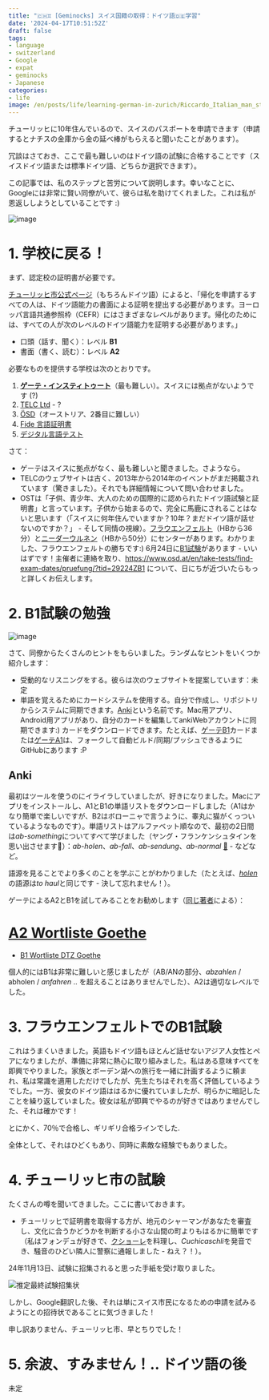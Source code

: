 ```yaml
---
title: "🇨🇭♊ [Geminocks] スイス国籍の取得：ドイツ語🇩🇪学習"
date: '2024-04-17T10:51:52Z'
draft: false
tags:
- language
- switzerland
- Google
- expat
- geminocks
- Japanese
categories:
- life
image: /en/posts/life/learning-german-in-zurich/Riccardo_Italian_man_studying_on_a_German_spelling_book_in_front_of_Grossmunster.png
---
```


チューリッヒに10年住んでいるので、スイスのパスポートを申請できます（申請するとナチスの金庫から金の延べ棒がもらえると聞いたことがあります）。

冗談はさておき、ここで最も難しいのはドイツ語の試験に合格することです（スイスドイツ語または標準ドイツ語、どちらか選択できます）。

この記事では、私のステップと苦労について説明します。幸いなことに、Googleには非常に賢い同僚がいて、彼らは私を助けてくれました。これは私が恩返ししようとしていることです :)

![image](Riccardo_Italian_man_studying_on_a_German_spelling_book_in_front_of_Grossmunster.png)

<!--more-->


# 1. 学校に戻る！

まず、認定校の証明書が必要です。

[チューリッヒ市公式ページ](https://www.stadt-zuerich.ch/portal/de/index/politik_u_recht/einbuergerungen/kenntnisse/sprachlicheanforderungen.html)（もちろんドイツ語）によると、「帰化を申請するすべての人は、ドイツ語能力の書面による証明を提出する必要があります。ヨーロッパ言語共通参照枠（CEFR）にはさまざまなレベルがあります。帰化のためには、すべての人が次のレベルのドイツ語能力を証明する必要があります。」

* 口頭（話す、聞く）：レベル **B1**
* 書面（書く、読む）：レベル **A2**

必要なものを提供する学校は次のとおりです。

1. [**ゲーテ・インスティトゥート**](http://www.goethe.de/lrn/prj/pba/bes/gzb/deindex.html)（最も難しい）。スイスには拠点がないようです (?)
2. [TELC Ltd](https://www.telc.net/#section-0) - ?
3. [ÖSD](http://www.osd.at/)（オーストリア、2番目に難しい）
4. [Fide 言語証明書](http://www.fide-service.ch/)
5. [デジタル言語テスト](https://www.digitalersprachtest.ch/)

さて：
* ゲーテはスイスに拠点がなく、最も難しいと聞きました。さようなら。
* TELCのウェブサイトは古く、2013年から2014年のイベントがまだ掲載されています（驚きました）。それでも詳細情報について問い合わせました。
* OSTは「子供、青少年、大人のための国際的に認められたドイツ語試験と証明書」と言っています。子供から始まるので、完全に馬鹿にされることはないと思います（「スイスに何年住んでいますか？10年？まだドイツ語が話せないのですか？」 - そして同情の視線）。[フラウエンフェルト](https://www.google.com/maps/dir/Zurich+HB,+Bahnhofplatz,+Zurigo,+Svizzera/Frauenfeld,+Svizzera/@47.550191,8.9002971,13.83z/data=!4m14!4m13!1m5!1m1!1s0x47900a08cc0e6e41:0xf5c698b65f8c52a7!2m2!1d8.5403226!2d47.3778579!1m5!1m1!1s0x479a922b7ac416d5:0xabd5ea8c4a738dc7!2m2!1d8.8987541!2d47.5535997!3e3)（HBから36分）と[ニーダーウルネン](https://www.google.com/maps/dir/Zurich+HB,+Bahnhofplatz,+Zurigo,+Svizzera/8867+Niederurnen,+Svizzera/@47.1837248,8.744133,11.39z/data=!4m14!4m13!1m5!1m1!1s0x47900a08cc0e6e41:0xf5c698b65f8c52a7!2m2!1d8.5403226!2d47.3778579!1m5!1m1!1s0x479acd0b21f91dfd:0x6eb928b1714053f3!2m2!1d9.0531505!2d47.125507!3e3)（HBから50分）にセンターがあります。わかりました、フラウエンフェルトの勝ちです:) 6月24日に[B1試験](https://www.osd.at/en/take-tests/find-exam-dates/?country=167&tests=00001100000&land=null&stadt=Frauenfeld&datefrom=01.06.2023&dateto=31.08.2023&centernr=null)があります - いいはずです！主催者に連絡を取り、https://www.osd.at/en/take-tests/find-exam-dates/pruefung/?tid=29224ZB1 について、日にちが近づいたらもっと詳しくお伝えします。


# 2. B1試験の勉強

![image](man-in-yellow-studies-by-lake-zurich.png)

さて、同僚からたくさんのヒントをもらいました。ランダムなヒントをいくつか紹介します：

* 受動的なリスニングをする。彼らは次のウェブサイトを提案しています：未定
* 単語を覚えるためにカードシステムを使用する。自分で作成し、リポジトリからシステムに同期できます。[Anki](https://apps.ankiweb.net/)という名前です。Mac用アプリ、Android用アプリがあり、自分のカードを編集してankiWebアカウントに同期できます:) カードをダウンロードできます。たとえば、[ゲーテB1](https://ankiweb.net/shared/info/1586166030)カードまたは[ゲーテA1](https://ankiweb.net/shared/info/1386119660)は、フォークして自動ビルド/同期/プッシュできるようにGitHubにあります :P

## Anki

最初はツールを使うのにイライラしていましたが、好きになりました。Macにアプリをインストールし、A1とB1の単語リストをダウンロードしました（A1はかなり簡単で楽しいですが、B2はボローニャで言うように、睾丸に猫がくっついているようなものです）。単語リストはアルファベット順なので、最初の2日間は*ab-something*についてすべて学びました（ヤング・フランケンシュタインを思い出させます😬）：*ab-holen*、*ab-fall*、*ab-sendung*、*ab-normal* [🧌](https://it.wikipedia.org/wiki/Frankenstein_Junior) - などなど。

語源を見ることでより多くのことを学ぶことがわかりました（たとえば、[*holen*](https://en.wiktionary.org/wiki/holen#German)の語源は*to haul*と同じです - 決して忘れません！）。

ゲーテによるA2とB1を試してみることをお勧めします（[同じ著者](https://ankiweb.net/shared/by-author/1386119660)による）：

# [A2 Wortliste Goethe](https://ankiweb.net/shared/info/1386119660)
* [B1 Wortliste DTZ Goethe](https://ankiweb.net/shared/info/1586166030)

個人的にはB1は非常に難しいと感じましたが（AB/ANの部分、*abzahlen* / abholen / *anfahren* .. を超えることはありませんでした）、A2は適切なレベルでした。


# 3. フラウエンフェルトでのB1試験

これはうまくいきました。英語もドイツ語もほとんど話せないアジア人女性とペアになりましたが、準備に非常に熱心に取り組みました。私はある意味すべてを即興でやりました。家族とボーデン湖への旅行を一緒に計画するように頼まれ、私は常識を適用しただけでしたが、先生たちはそれを高く評価しているようでした。一方、彼女のドイツ語ははるかに優れていましたが、明らかに暗記したことを繰り返していました。彼女は私が即興でやるのが好きではありませんでした、それは確かです！

とにかく、70％で合格し、ギリギリ合格ラインでした.

全体として、それはひどくもあり、同時に素敵な経験でもありました。


# 4. チューリッヒ市の試験

たくさんの噂を聞いてきました。ここに書いておきます。

* チューリッヒで証明書を取得する方が、地元のシャーマンがあなたを審査し、文化に合うかどうかを判断する小さな山間の町よりもはるかに簡単です（私はフォンデュが好きで、[クショーレ](https://cookidoo.ch/recipes/recipe/fr-CH/r434981)を料理し、*Cuchicaschli*を発音でき、騒音のひどい隣人に警察に通報しました - ねえ？！）。

24年11月13日、試験に招集されると思った手紙を受け取りました。

![推定最終試験招集状](image.png)

しかし、Google翻訳した後、それは単にスイス市民になるための申請を試みるようにとの招待状であることに気づきました！

申し訳ありません、チューリッヒ市、早とちりでした！


# 5. 余波、すみません！.. ドイツ語の後

未定
